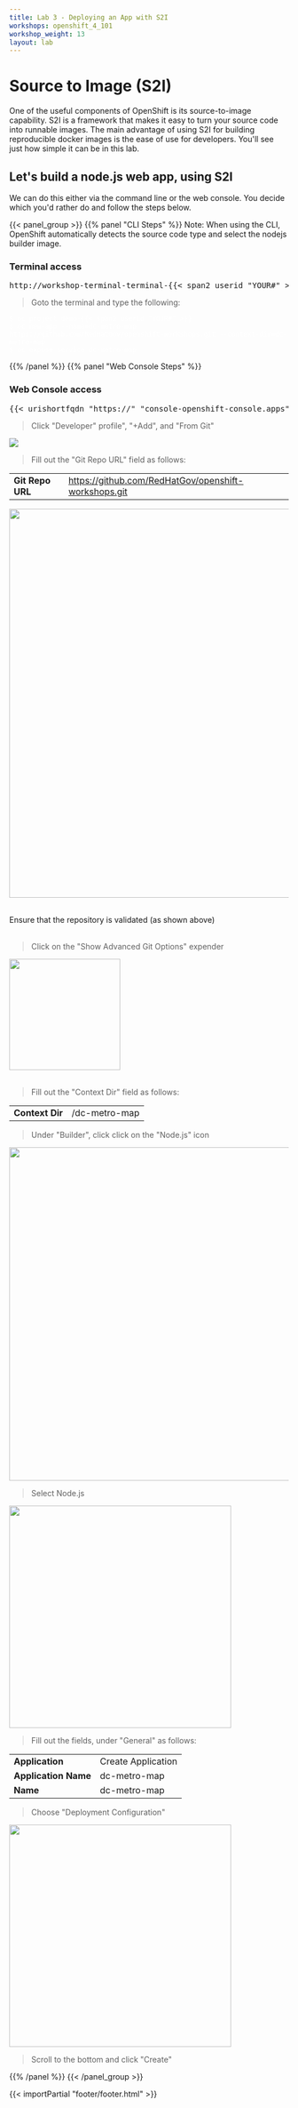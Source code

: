 ```yaml
---
title: Lab 3 - Deploying an App with S2I
workshops: openshift_4_101
workshop_weight: 13
layout: lab
---
```


# Source to Image (S2I)
One of the useful components of OpenShift is its source-to-image capability.  S2I is a framework that makes it easy to turn your source code into runnable images.  The main advantage of using S2I for building reproducible docker images is the ease of use for developers.  You'll see just how simple it can be in this lab.

## Let's build a node.js web app, using S2I
We can do this either via the command line or the web console.  You decide which you'd rather do and follow the steps below.

{{< panel_group >}}
{{% panel "CLI Steps" %}}
Note: When using the CLI, OpenShift automatically detects the source code type and select the nodejs builder image.<br>

### Terminal access

<pre>
http://workshop-terminal-terminal-{{< span2 userid "YOUR#" >}}.{{< urishortfqdn "" "apps" "" >}}
</pre>

<blockquote>
<i class="fa fa-terminal"></i> Goto the terminal and type the following:
</blockquote>

<pre><code style="color:#FFFFFF">$ oc project demo-{{< span2 userid "YOUR#" >}}
$ oc new-app --name=dc-metro-map https://github.com/RedHatGov/openshift-workshops.git --context-dir=dc-metro-map
$ oc expose service dc-metro-map
</code></pre>

{{% /panel %}}
{{% panel "Web Console Steps" %}}

### Web Console access

<pre>
{{< urishortfqdn "https://" "console-openshift-console.apps" >}}
</pre>

<blockquote>
Click "Developer" profile", "+Add", and "From Git"
</blockquote>
<img src="../images/ocp-FromGitButton.gif"><br/>

<blockquote>
Fill out the "Git Repo URL" field as follows:
</blockquote>
<p>
<table>
<tr><td><b>Git Repo URL</b></td><td><a href>https://github.com/RedHatGov/openshift-workshops.git</a></td></tr>
</table>

<img src="../images/ocp-git-dc-metro-map.png" width="700"><br/>

<br>Ensure that the repository is validated (as shown above)</br><br>

<blockquote>
Click on the "Show Advanced Git Options" expender
</blockquote>
<img src="../images/ocp-lab-s2i-ago.png" width="200"><br/><br>

<blockquote>
Fill out the "Context Dir" field as follows:
</blockquote>
<p>
<table>
<tr><td><b>Context Dir</b></td><td>/dc-metro-map</td></tr>
</table>


<blockquote>
Under "Builder", click click on the "Node.js" icon
</blockquote>
<img src="../images/ocp-lab-s2i-builder.png" width="600"><br/>

<blockquote>
Select Node.js 
</blockquote>
<img src="../images/ocp-lab-s2i-nodejs.png" width="400"><br/>

<blockquote>
Fill out the fields, under "General" as follows:
</blockquote>
<p>
<table>
<tr><td><b>Application</b></td><td>Create Application</td></tr>
<tr><td><b>Application Name</b></td><td>dc-metro-map</td></tr>
<tr><td><b>Name</b></td><td>dc-metro-map</td></tr>
</table>
</p>

<blockquote>
Choose "Deployment Configuration" 
</blockquote>
<img src="../images/ocp-lab-s2i-nodejs-dc.png" width="400"><br/>

<blockquote>
Scroll to the bottom and click "Create"
</blockquote>

{{% /panel %}}
{{< /panel_group >}}

{{< importPartial "footer/footer.html" >}}
